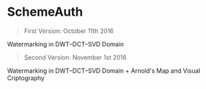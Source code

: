 # SchemeAuth

> First Version: October 11th 2016

Watermarking in DWT–DCT–SVD Domain


> Second Version: November 1st 2016

Watermarking in DWT–DCT–SVD Domain + Arnold's Map and Visual Criptography

